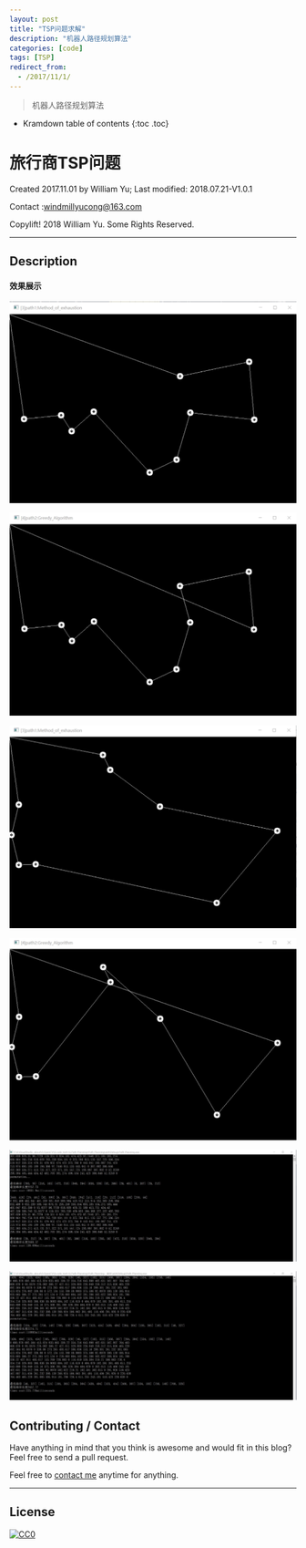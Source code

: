 ```yaml
---
layout: post
title: "TSP问题求解"
description: "机器人路径规划算法"
categories: [code]
tags: [TSP]
redirect_from:
  - /2017/11/1/
---
```


> 机器人路径规划算法

* Kramdown table of contents
{:toc .toc}
# 旅行商TSP问题

Created 2017.11.01 by William Yu; Last modified: 2018.07.21-V1.0.1

Contact :[windmillyucong@163.com](mailto:windmillyucong@163.com)

Copylift! 2018 William Yu. Some Rights Reserved.  

------

## Description

#### 效果展示

![BaiduShurufa_2017-10-23_13-21-17](./img/BaiduShurufa_2017-10-23_13-21-17.jpg)

![BaiduShurufa_2017-10-23_13-21-42](./img/BaiduShurufa_2017-10-23_13-21-42.jpg)

![BaiduShurufa_2017-10-23_13-33-21](./img/BaiduShurufa_2017-10-23_13-33-21.jpg)

![BaiduShurufa_2017-10-23_13-33-31](./img/BaiduShurufa_2017-10-23_13-33-31.jpg)

![BaiduShurufa_2017-10-23_13-33-39](./img/BaiduShurufa_2017-10-23_13-33-39.jpg)

![BaiduShurufa_2017-10-23_13-21-55](./img/BaiduShurufa_2017-10-23_13-21-55.jpg)

## Contributing / Contact

Have anything in mind that you think is awesome and would fit in this blog? Feel free to send a pull request.

Feel free to [contact me](mailto:windmillyucong@163.com) anytime for anything.

-----



## License

[![CC0](http://i.creativecommons.org/p/zero/1.0/88x31.png)](http://creativecommons.org/publicdomain/zero/1.0/)

